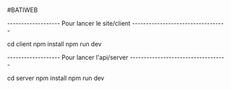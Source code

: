 #BATIWEB


------------------- Pour lancer le site/client ----------------------------------

cd client
npm install 
npm run dev

------------------- Pour lancer l'api/server -----------------------------------

cd server
npm install
npm run dev
